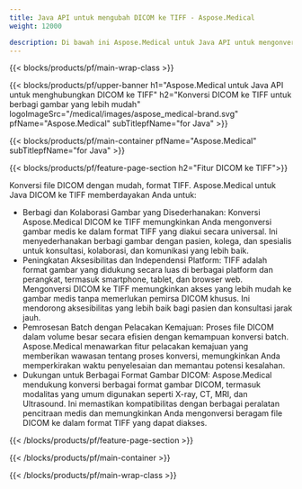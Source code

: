 ```yaml
---
title: Java API untuk mengubah DICOM ke TIFF - Aspose.Medical
weight: 12000

description: Di bawah ini Aspose.Medical untuk Java API untuk mengonversi DICOM ke TIFF
---
```


{{< blocks/products/pf/main-wrap-class >}}

{{< blocks/products/pf/upper-banner h1="Aspose.Medical untuk Java API untuk menghubungkan DICOM ke TIFF" h2="Konversi DICOM ke TIFF untuk berbagi gambar yang lebih mudah" logoImageSrc="/medical/images/aspose_medical-brand.svg" pfName="Aspose.Medical" subTitlepfName="for Java" >}}

{{< blocks/products/pf/main-container pfName="Aspose.Medical" subTitlepfName="for Java" >}}

{{< blocks/products/pf/feature-page-section h2="Fitur DICOM ke TIFF">}}

<p>Konversi file DICOM dengan mudah, format TIFF. Aspose.Medical untuk Java DICOM ke TIFF memberdayakan Anda untuk:</p>

<ul>
<li>Berbagi dan Kolaborasi Gambar yang Disederhanakan: Konversi Aspose.Medical DICOM ke TIFF memungkinkan Anda mengonversi gambar medis ke dalam format TIFF yang diakui secara universal. Ini menyederhanakan berbagi gambar dengan pasien, kolega, dan spesialis untuk konsultasi, kolaborasi, dan komunikasi yang lebih baik.</li>
<li>Peningkatan Aksesibilitas dan Independensi Platform: TIFF adalah format gambar yang didukung secara luas di berbagai platform dan perangkat, termasuk smartphone, tablet, dan browser web. Mengonversi DICOM ke TIFF memungkinkan akses yang lebih mudah ke gambar medis tanpa memerlukan pemirsa DICOM khusus. Ini mendorong aksesibilitas yang lebih baik bagi pasien dan konsultasi jarak jauh.</li>
<li>Pemrosesan Batch dengan Pelacakan Kemajuan: Proses file DICOM dalam volume besar secara efisien dengan kemampuan konversi batch. Aspose.Medical menawarkan fitur pelacakan kemajuan yang memberikan wawasan tentang proses konversi, memungkinkan Anda memperkirakan waktu penyelesaian dan memantau potensi kesalahan.</li>
<li>Dukungan untuk Berbagai Format Gambar DICOM: Aspose.Medical mendukung konversi berbagai format gambar DICOM, termasuk modalitas yang umum digunakan seperti X-ray, CT, MRI, dan Ultrasound. Ini memastikan kompatibilitas dengan berbagai peralatan pencitraan medis dan memungkinkan Anda mengonversi beragam file DICOM ke dalam format TIFF yang dapat diakses.</li>
</ul>

{{< /blocks/products/pf/feature-page-section >}}

{{< /blocks/products/pf/main-container >}}

{{< /blocks/products/pf/main-wrap-class >}}